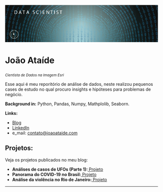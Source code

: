 
<p align="center">
  <img src="Prancheta 3-100.jpg" >
</p>

# João Ataíde
<sub>*Cientista de Dados na Imagem Esri*</sub>

Esse aqui é meu reporitório de análise de dados, neste realizou pequenos cases de estudo no qual procuro insights e hipóteses para problemas de negócio.

**Background in:** Python, Pandas, Numpy, Mathplolib, Seaborn.

**Links:**
* [Blog](https://www.joaoataide.com)
* [LinkedIn](https://www.linkedin.com/in/joaoataidee/)
* e_mail: contato@joaoataide.com


## Projetos:
Veja os projetos publicados no meu blog:
* **Análises de casos de UFOs (Parte 1):**[ Projeto](https://www.joaoataide.com/post/an%C3%A1lises-de-casos-de-ufos-parte-1-1)
* **Panorama do COVID-19 no Brasil:**[ Projeto](https://www.joaoataide.com/post/panorama-do-covid-19-no-brasil)
* **Análise da violência no Rio de Janeiro:**[ Projeto](https://www.joaoataide.com/post/análise-da-violênca-no-rio-de-janeiro)
---
